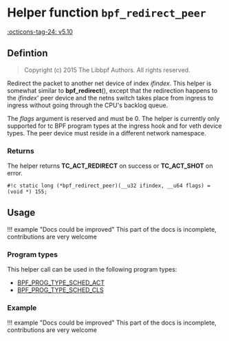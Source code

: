 # Helper function `bpf_redirect_peer`

<!-- [FEATURE_TAG](bpf_redirect_peer) -->
[:octicons-tag-24: v5.10](https://github.com/torvalds/linux/commit/9aa1206e8f48222f35a0c809f33b2f4aaa1e2661)
<!-- [/FEATURE_TAG] -->

## Defintion

> Copyright (c) 2015 The Libbpf Authors. All rights reserved.


<!-- [HELPER_FUNC_DEF] -->
Redirect the packet to another net device of index _ifindex_. This helper is somewhat similar to **bpf_redirect**(), except that the redirection happens to the _ifindex_' peer device and the netns switch takes place from ingress to ingress without going through the CPU's backlog queue.

The _flags_ argument is reserved and must be 0. The helper is currently only supported for tc BPF program types at the ingress hook and for veth device types. The peer device must reside in a different network namespace.

### Returns

The helper returns **TC_ACT_REDIRECT** on success or **TC_ACT_SHOT** on error.

`#!c static long (*bpf_redirect_peer)(__u32 ifindex, __u64 flags) = (void *) 155;`
<!-- [/HELPER_FUNC_DEF] -->

## Usage

!!! example "Docs could be improved"
    This part of the docs is incomplete, contributions are very welcome

### Program types

This helper call can be used in the following program types:

<!-- DO NOT EDIT MANUALLY -->
<!-- [HELPER_FUNC_PROG_REF] -->
 * [BPF_PROG_TYPE_SCHED_ACT](../program-type/BPF_PROG_TYPE_SCHED_ACT.md)
 * [BPF_PROG_TYPE_SCHED_CLS](../program-type/BPF_PROG_TYPE_SCHED_CLS.md)
<!-- [/HELPER_FUNC_PROG_REF] -->

### Example

!!! example "Docs could be improved"
    This part of the docs is incomplete, contributions are very welcome
